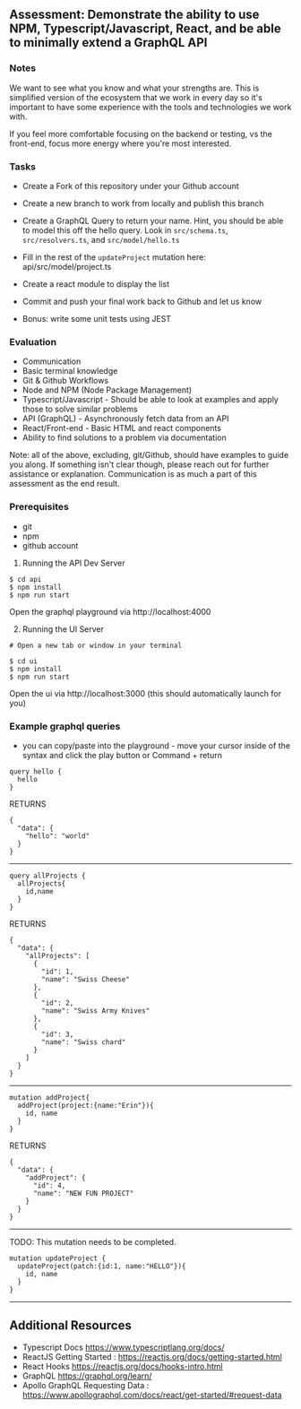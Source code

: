 ## Assessment: Demonstrate the ability to use NPM, Typescript/Javascript, React, and be able to minimally extend a GraphQL API

### Notes

We want to see what you know and what your strengths are. This is simplified version of the ecosystem that we work in every day so it's important to have some experience with the tools and technologies we work with. 

If you feel more comfortable focusing on the backend or testing, vs the front-end, focus more energy where you're most interested. 


### Tasks

* Create a Fork of this repository under your Github account
* Create a new branch to work from locally and publish this branch 
* Create a GraphQL Query to return your name. Hint, you should be able to model this off the hello query. Look in `src/schema.ts`, `src/resolvers.ts`, and `src/model/hello.ts`
* Fill in the rest of the `updateProject` mutation here: api/src/model/project.ts
* Create a react module to display the list
* Commit and push your final work back to Github and let us know


* Bonus: write some unit tests using JEST

### Evaluation

* Communication
* Basic terminal knowledge
* Git & Github Workflows
* Node and NPM (Node Package Management)
* Typescript/Javascript - Should be able to look at examples and apply those to solve similar problems
* API (GraphQL) - Asynchronously fetch data from an API
* React/Front-end - Basic HTML and react components
* Ability to find solutions to a problem via documentation

Note: all of the above, excluding, git/Github, should have examples to guide you along. If something isn't clear though, please reach out for further assistance or explanation. Communication is as much a part of this assessment as the end result. 


### Prerequisites
* git
* npm 
* github account


1. Running the API Dev Server

```
$ cd api
$ npm install
$ npm run start
```

Open the graphql playground via http://localhost:4000


2. Running the UI Server

```
# Open a new tab or window in your terminal

$ cd ui
$ npm install
$ npm run start
```


Open the ui via http://localhost:3000 (this should automatically launch for you)


### Example graphql queries
* you can copy/paste into the playground - move your cursor inside of the syntax and click the play button or Command + return

```
query hello {
  hello
}
```

RETURNS
```
{
  "data": {
    "hello": "world"
  }
}
```

---


```
query allProjects {
  allProjects{
    id,name
  }
}
```
RETURNS
```
{
  "data": {
    "allProjects": [
      {
        "id": 1,
        "name": "Swiss Cheese"
      },
      {
        "id": 2,
        "name": "Swiss Army Knives"
      },
      {
        "id": 3,
        "name": "Swiss chard"
      }
    ]
  }
}

```

---


```
mutation addProject{
  addProject(project:{name:"Erin"}){
    id, name
  }
}
```
RETURNS
```
{
  "data": {
    "addProject": {
      "id": 4,
      "name": "NEW FUN PROJECT"
    }
  }
}
```

---


TODO: This mutation needs to be completed.
```
mutation updateProject {
  updateProject(patch:{id:1, name:"HELLO"}){
    id, name
  }
}
```

---

## Additional Resources

* Typescript Docs https://www.typescriptlang.org/docs/
* ReactJS Getting Started : https://reactjs.org/docs/getting-started.html
* React Hooks https://reactjs.org/docs/hooks-intro.html
* GraphQL https://graphql.org/learn/
* Apollo GraphQL Requesting Data : https://www.apollographql.com/docs/react/get-started/#request-data